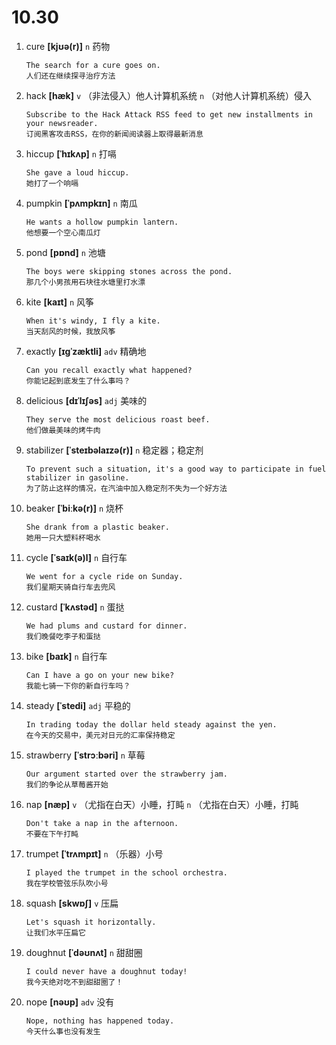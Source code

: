 # 10.30

1. cure **[kjʊə(r)]** `n` 药物

   ```
   The search for a cure goes on.
   人们还在继续探寻治疗方法
   ```

2. hack **[hæk]** `v` （非法侵入）他人计算机系统 `n` （对他人计算机系统）侵入

   ```
   Subscribe to the Hack Attack RSS feed to get new installments in your newsreader.
   订阅黑客攻击RSS，在你的新闻阅读器上取得最新消息
   ```

3. hiccup **[ˈhɪkʌp]** `n` 打嗝

   ```
   She gave a loud hiccup.
   她打了一个响嗝
   ```

4. pumpkin **[ˈpʌmpkɪn]** `n` 南瓜

   ```
   He wants a hollow pumpkin lantern.
   他想要一个空心南瓜灯
   ```

5. pond **[pɒnd]** `n` 池塘

   ```
   The boys were skipping stones across the pond.
   那几个小男孩用石块往水塘里打水漂
   ```

6. kite **[kaɪt]** `n` 风筝

   ```
   When it's windy, I fly a kite.
   当天刮风的时候，我放风筝
   ```

7. exactly **[ɪɡˈzæktli]** `adv` 精确地

   ```
   Can you recall exactly what happened?
   你能记起到底发生了什么事吗？
   ```

8. delicious **[dɪˈlɪʃəs]** `adj` 美味的

   ```
   They serve the most delicious roast beef.
   他们做最美味的烤牛肉
   ```

9. stabilizer **[ˈsteɪbəlaɪzə(r)]** `n` 稳定器；稳定剂

   ```
   To prevent such a situation, it's a good way to participate in fuel stabilizer in gasoline.
   为了防止这样的情况，在汽油中加入稳定剂不失为一个好方法
   ```

10. beaker **[ˈbiːkə(r)]** `n` 烧杯

    ```
    She drank from a plastic beaker.
    她用一只大塑料杯喝水
    ```

11. cycle **[ˈsaɪk(ə)l]** `n` 自行车

    ```
    We went for a cycle ride on Sunday.
    我们星期天骑自行车去兜风
    ```

12. custard **[ˈkʌstəd]** `n` 蛋挞

    ```
    We had plums and custard for dinner.
    我们晚餐吃李子和蛋挞
    ```

13. bike **[baɪk]** `n` 自行车

    ```
    Can I have a go on your new bike?
    我能七骑一下你的新自行车吗？
    ```

14. steady **[ˈstedi]** `adj` 平稳的

    ```
    In trading today the dollar held steady against the yen.
    在今天的交易中，美元对日元的汇率保持稳定
    ```

15. strawberry **[ˈstrɔːbəri]** `n` 草莓

    ```
    Our argument started over the strawberry jam.
    我们的争论从草莓酱开始
    ```

16. nap **[næp]** `v` （尤指在白天）小睡，打盹 `n` （尤指在白天）小睡，打盹

    ```
    Don't take a nap in the afternoon.
    不要在下午打盹
    ```

17. trumpet **[ˈtrʌmpɪt]** `n` （乐器）小号

    ```
    I played the trumpet in the school orchestra.
    我在学校管弦乐队吹小号
    ```

18. squash **[skwɒʃ]** `v` 压扁

    ```
    Let's squash it horizontally.
    让我们水平压扁它
    ```

19. doughnut **[ˈdəʊnʌt]** `n` 甜甜圈

    ```
    I could never have a doughnut today!
    我今天绝对吃不到甜甜圈了！
    ```

20. nope **[nəʊp]** `adv` 没有
    ```
    Nope, nothing has happened today.
    今天什么事也没有发生
    ```
